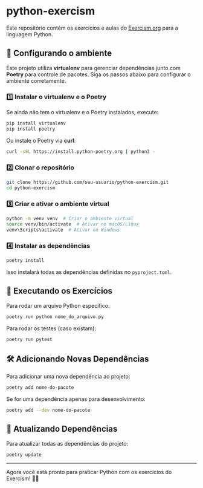 # python-exercism

Este repositório contém os exercícios e aulas do [Exercism.org](https://exercism.org/) para a linguagem Python.

## 🚀 Configurando o ambiente

Este projeto utiliza **virtualenv** para gerenciar dependências junto com **Poetry** para controle de pacotes. Siga os passos abaixo para configurar o ambiente corretamente.

### 1️⃣ Instalar o virtualenv e o Poetry
Se ainda não tem o virtualenv e o Poetry instalados, execute:
```sh
pip install virtualenv
pip install poetry
```

Ou instale o Poetry via **curl**:
```sh
curl -sSL https://install.python-poetry.org | python3 -
```

### 2️⃣ Clonar o repositório
```sh
git clone https://github.com/seu-usuario/python-exercism.git
cd python-exercism
```

### 3️⃣ Criar e ativar o ambiente virtual
```sh
python -m venv venv  # Criar o ambiente virtual
source venv/bin/activate  # Ativar no macOS/Linux
venv\Scripts\activate  # Ativar no Windows
```

### 4️⃣ Instalar as dependências
```sh
poetry install
```
Isso instalará todas as dependências definidas no `pyproject.toml`.

## 🎯 Executando os Exercícios
Para rodar um arquivo Python específico:
```sh
poetry run python nome_do_arquivo.py
```

Para rodar os testes (caso existam):
```sh
poetry run pytest
```

## 🛠️ Adicionando Novas Dependências
Para adicionar uma nova dependência ao projeto:
```sh
poetry add nome-do-pacote
```
Se for uma dependência apenas para desenvolvimento:
```sh
poetry add --dev nome-do-pacote
```

## 🧹 Atualizando Dependências
Para atualizar todas as dependências do projeto:
```sh
poetry update
```

---
Agora você está pronto para praticar Python com os exercícios do Exercism! 🚀🐍
